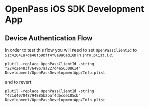 # OpenPass iOS SDK Development App

## Device Authentication Flow

In order to test this flow you will need to set `OpenPassClientId` to `51c42041a7de48f59bff4f8a8a6ad18b` in `Info.plist`, i.e.

```
plutil -replace OpenPassClientId -string "224c2e483f764967aa227d4e56308614" Development/OpenPassDevelopmentApp/Info.plist
```

and to revert:

```
plutil -replace OpenPassClientId -string "421d407048794885b2baf4dbcde185cb" Development/OpenPassDevelopmentApp/Info.plist
```
